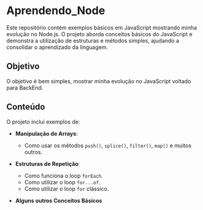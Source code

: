 # Aprendendo_Node

Este repositório contém exemplos básicos em JavaScript mostrando minha evolução no Node.js. O projeto aborda conceitos básicos do JavaScript e demonstra a utilização de estruturas e métodos simples, ajudando a consolidar o aprendizado da linguagem.

## Objetivo

O objetivo é bem simples, mostrar minha evolução no JavaScript voltado para BackEnd. 

## Conteúdo

O projeto inclui exemplos de:

- **Manipulação de Arrays**:
  - Como usar os métodos `push()`, `splice()`, `filter()`, `map()` e muitos outros.

- **Estruturas de Repetição**:
  - Como funciona o loop `forEach`.
  - Como utilizar o loop `for...of`.
  - Como utilizar o loop `for` clássico.

- **Alguns outros Conceitos Básicos**
